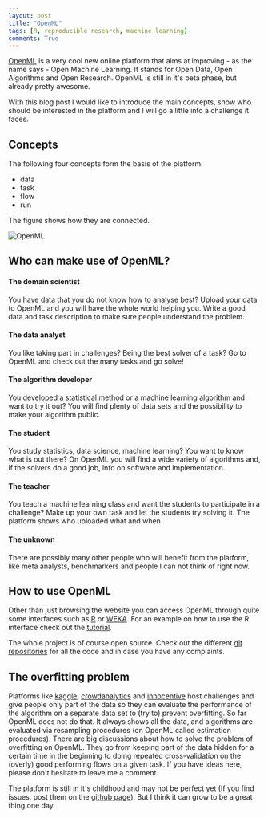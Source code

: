 ```yaml
---
layout: post
title: "OpenML"
tags: [R, reproducible research, machine learning]
comments: True
---
```


[OpenML](http://www.openml.org/) is a very cool new online platform that aims at improving - 
as the name says - Open Machine Learning. It stands for Open Data, Open Algorithms and
Open Research. OpenML is still in it's beta phase, but already pretty awesome.

With this blog post I would like to introduce the main concepts, show who should be interested 
in the platform and I will go a little into a challenge it faces.

## Concepts
The following four concepts form the basis of the platform:

- data
- task 
- flow
- run

The figure shows how they are connected.

![OpenML](http://heidiseibold.github.io/figure/source/overview.png) 


## Who can make use of OpenML?

#### The domain scientist
You have data that you do not know how to analyse best? Upload your data to OpenML and you
will have the whole world helping you. Write a good data and task description to make sure
people understand the problem.

#### The data analyst
You like taking part in challenges? Being the best solver of a task? Go to OpenML and 
check out the many tasks and go solve!

#### The algorithm developer
You developed a statistical method or a machine learning algorithm and want to try it out?
You will find plenty of data sets and the possibility to make your algorithm public.

#### The student
You study statistics, data science, machine learning? You want to know what is out there?
On OpenML you will find a wide variety of algorithms and, if the solvers do a good job,
info on software and implementation.

#### The teacher
You teach a machine learning class and want the students to participate in a challenge?
Make up your own task and let the students try solving it. The platform shows who uploaded
what and when.

#### The unknown
There are possibly many other people who will benefit from the platform, like meta analysts,
benchmarkers and people I can not think of right now. 


## How to use OpenML
Other than just browsing the website you can access OpenML through quite some interfaces such
as [R](http://www.openml.org/guide#!r) or [WEKA](http://www.openml.org/guide#!plugin_weka).
For an example on how to use the R interface check out the
[tutorial](http://openml.github.io/openml-r/vignettes/OpenML.html).

The whole project is of course open source. Check out the different 
[git repositories](https://github.com/openml) for all the code and in case you have any 
complaints.


## The overfitting problem
Platforms like [kaggle](https://www.kaggle.com/), [crowdanalytics](https://www.crowdanalytix.com/) 
and [innocentive](https://www.innocentive.com/) host challenges and give people only
part of the data so they can evaluate the performance of the algorithm on a separate data
set to (try to) prevent overfitting. So far OpenML does not do that. It always shows 
all the data, and algorithms are evaluated via resampling procedures (on OpenML called
estimation procedures). There are big discussions about how to solve the problem of 
overfitting on OpenML. They go from keeping part of the data hidden for a certain time in
the beginning to doing repeated cross-validation on the (overly) good performing flows on
a given task. If you have ideas here, please don't hesitate to leave me a comment.

The platform is still in it's childhood and may not be perfect yet (If you find issues, post
them on the [github page](https://github.com/openml)). But I think it can grow to be a great thing one day.
